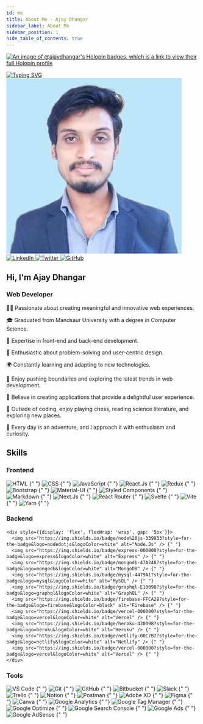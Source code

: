 ```yaml
---
id: me
title: About Me - Ajay Dhangar
sidebar_label: About Me
sidebar_position: 1
hide_table_of_contents: true
---
```


[![An image of @ajaydhangar's Holopin badges, which is a link to view their full Holopin profile](https://holopin.me/ajaydhangar)](https://holopin.io/@ajaydhangar)

<div style={{background: 'linear-gradient(90deg, rgb(51, 55, 6) 0%, #FF4820 25%, #FF4820 50%, rgb(87, 89, 243) 100%)', paddingTop: '10px', borderRadius: '10px'}}>
  <a href="https://www.linkedin.com/in/ajay-dhangar" align="center"><img src="https://readme-typing-svg.demolab.com?font=Fira+Code&pause=1000&color=DEF72C&random=false&center=true&width=1000&lines=Hi%2C+there.+I'm+Ajay+Dhangar.+A+Web+Developer+and+Open-Source+enthusiast!" alt="Typing SVG" /></a>
</div>

<div style={{display: 'grid', gridTemplateColumns: 'repeat(auto-fit, minmax(300px, 1fr))', gap: '20px', marginTop: '20px'}}>
  <div style={{marginRight: '10px', display: 'flex', flexDirection: 'column', alignItems: 'center'}}>
    <img src="/instructors/ajay-dhangar.jpg" alt="Ajay Dhangar" style={{width: '200px', height: 'auto%', borderRadius: '50%'}} />
    <div style={{marginTop: '10px'}}>
      <a href="https://www.linkedin.com/in/ajay-dhangar/" target="_blank" rel="noreferrer noopener" style={{marginLeft: '5px'}}>
        <img src="https://img.shields.io/badge/LinkedIn-0077B5?style=for-the-badge&logo=linkedin&logoColor=white" alt="LinkedIn" />
      </a>
      <a href="https://twitter.com/CodesWithAjay" target="_blank" rel="noreferrer noopener" style={{marginLeft: '5px'}}>
        <img src="https://img.shields.io/badge/Twitter-1DA1F2?style=for-the-badge&logo=twitter&logoColor=white" alt="Twitter" />
      </a>
      <a href="https://github.com/ajay-dhangar" target="_blank" rel="noreferrer noopener" style={{marginLeft: '5px'}}>
        <img src="https://img.shields.io/badge/GitHub-100000?style=for-the-badge&logo=github&logoColor=white" alt="GitHub" />
      </a>
    </div>
  </div>
  <div style={{display: 'flex', flexDirection: 'column', justifyContent: 'center'}}>
    <h2 style={{margin: '0', background: 'linear-gradient(90deg, rgb(151, 255, 6) 0%, #FF4820 25%, #FF4820 50%, rgb(87, 89, 243) 100%)', WebkitBackgroundClip: 'text', WebkitTextFillColor: 'transparent'}}>
      Hi, I'm Ajay Dhangar
    </h2>
    <h3 style={{margin: '0', color: 'rgb(87, 89, 243)'}}>
      Web Developer
    </h3>
    <p>👨‍💻 Passionate about creating meaningful and innovative web experiences.</p>
    <p>🎓 Graduated from Mandsaur University with a degree in Computer Science.</p>
    <p>🚀 Expertise in front-end and back-end development.</p>
    <p>🌟 Enthusiastic about problem-solving and user-centric design.</p>
    <p>🌍 Constantly learning and adapting to new technologies.</p>
    <p>🎯 Enjoy pushing boundaries and exploring the latest trends in web development.</p>
    <p>🌈 Believe in creating applications that provide a delightful user experience.</p>
    <p>🎲 Outside of coding, enjoy playing chess, reading science literature, and exploring new places.</p>
    <p>🚀 Every day is an adventure, and I approach it with enthusiasm and curiosity.</p>
  </div>
</div>

## Skills

<div style={{marginTop: '20px', width: '100%', display: 'grid', gridTemplateColumns: 'repeat(auto-fit, minmax(300px, 1fr))', gap: '20px'}}>
  <div style={{marginRight: '8%'}}>
    <h3 style={{margin: '0', background: 'linear-gradient(90deg, rgb(151, 255, 6) 0%, #FF4820 25%, #FF4820 50%, rgb(87, 89, 243) 100%)', WebkitBackgroundClip: 'text', WebkitTextFillColor: 'transparent', fontSize: '1.5rem'}}>
      Frontend
    </h3>
      <div style={{display: 'flex', flexWrap: 'wrap', gap: '5px'}}>
        <img src="https://img.shields.io/badge/html-f12?style=for-the-badge&logo=html5&logoColor=white" alt="HTML" /> {" "}
        <img src="https://img.shields.io/badge/css-0077B5?style=for-the-badge&logo=css3&logoColor=white" alt="CSS" /> {" "}
        <img src="https://img.shields.io/badge/javascrip-100?style=for-the-badge&logo=javascript&logoColor=yellow" alt="JavaScript" /> {" "}
        <img src="https://img.shields.io/badge/react%20js-20232A?style=for-the-badge&logo=react&logoColor=white" alt="React.Js" />  {" "}
        <img src="https://img.shields.io/badge/redux-593D88?style=for-the-badge&logo=redux&logoColor=white" alt="Redux" /> {" "}
        <img src="https://img.shields.io/badge/bootstrap-0077B5?style=for-the-badge&logo=bootstrap&logoColor=white" alt="Bootstrap" /> {" "}
        <img src="https://img.shields.io/badge/Material%20UI-007FFF?style=for-the-badge&logo=mui&logoColor=white" alt="Material-UI" />  {" "}
        <img src="https://img.shields.io/badge/styled--components-DB7093?style=for-the-badge&logo=styled-components&logoColor=white" alt="Styled Components" /> {" "}
        <img src="https://img.shields.io/badge/Markdown-000000?style=for-the-badge&logo=markdown&logoColor=white" alt="Markdown" /> {" "}
        <img src="https://img.shields.io/badge/next%20js-000000?style=for-the-badge&logo=nextdotjs&logoColor=white" alt="Next.Js" /> {" "}
        <img src="https://img.shields.io/badge/React_Router-CA4245?style=for-the-badge&logo=react-router&logoColor=white" alt="React Router" /> {" "}
        <img src="https://img.shields.io/badge/Svelte-4A4A55?style=for-the-badge&logo=svelte&logoColor=FF3E00" alt="Svelte" /> {" "}
        <img src="https://img.shields.io/badge/Vite-B73BFE?style=for-the-badge&logo=vite&logoColor=FFD62E" alt="Vite" /> {" "}
        <img src="https://img.shields.io/badge/Yarn-2C8EBB?style=for-the-badge&logo=yarn&logoColor=white" alt="Yarn" /> {" "}
      </div>
  </div>
  <div>
    <h3 style={{margin: '0', background: 'linear-gradient(90deg, rgb(151, 255, 6) 0%, #FF4820 25%, #FF4820 50%, rgb(87, 89, 243) 100%)', WebkitBackgroundClip: 'text', WebkitTextFillColor: 'transparent', fontSize: '1.5rem'}}>
      Backend
    </h3>

    <div style={{display: 'flex', flexWrap: 'wrap', gap: '5px'}}>
      <img src="https://img.shields.io/badge/node%20js-339933?style=for-the-badge&logo=nodedotjs&logoColor=white" alt="Node.Js" /> {" "}
      <img src="https://img.shields.io/badge/express-000000?style=for-the-badge&logo=express&logoColor=white" alt="Express" /> {" "}
      <img src="https://img.shields.io/badge/mongodb-47A248?style=for-the-badge&logo=mongodb&logoColor=white" alt="MongoDB" /> {" "}
      <img src="https://img.shields.io/badge/mysql-4479A1?style=for-the-badge&logo=mysql&logoColor=white" alt="MySQL" /> {" "}
      <img src="https://img.shields.io/badge/graphql-E10098?style=for-the-badge&logo=graphql&logoColor=white" alt="GraphQL" /> {" "}
      <img src="https://img.shields.io/badge/firebase-FFCA28?style=for-the-badge&logo=firebase&logoColor=black" alt="Firebase" /> {" "}
      <img src="https://img.shields.io/badge/vercel-000000?style=for-the-badge&logo=vercel&logoColor=white" alt="Vercel" /> {" "}
      <img src="https://img.shields.io/badge/heroku-430098?style=for-the-badge&logo=heroku&logoColor=white" alt="Heroku" /> {" "}
      <img src="https://img.shields.io/badge/netlify-00C7B7?style=for-the-badge&logo=netlify&logoColor=white" alt="Netlify" /> {" "}
      <img src="https://img.shields.io/badge/vercel-000000?style=for-the-badge&logo=vercel&logoColor=white" alt="Vercel" /> {" "}
    </div>

  </div>
  <div>
    <h3 style={{margin: '0', background: 'linear-gradient(90deg, rgb(151, 255, 6) 0%, #FF4820 25%, #FF4820 50%, rgb(87, 89, 243) 100%)', WebkitBackgroundClip: 'text', WebkitTextFillColor: 'transparent', fontSize: '1.5rem'}}>
      Tools
    </h3>
    <div style={{display: 'flex', flexWrap: 'wrap', gap: '5px'}}>
      <img src="https://img.shields.io/badge/VS%20Code-007ACC?style=for-the-badge&logo=visual-studio-code&logoColor=white" alt="VS Code" /> {" "}
      <img src="https://img.shields.io/badge/Git-F05032?style=for-the-badge&logo=git&logoColor=white" alt="Git" /> {" "}
      <img src="https://img.shields.io/badge/GitHub-100000?style=for-the-badge&logo=github&logoColor=white" alt="GitHub" /> {" "}
      <img src="https://img.shields.io/badge/Bitbucket-0052CC?style=for-the-badge&logo=bitbucket&logoColor=white" alt="Bitbucket" /> {" "}
      <img src="https://img.shields.io/badge/Slack-4A154B?style=for-the-badge&logo=slack&logoColor=white" alt="Slack" /> {" "}
      <img src="https://img.shields.io/badge/Trello-0079BF?style=for-the-badge&logo=trello&logoColor=white" alt="Trello" /> {" "}
      <img src="https://img.shields.io/badge/Notion-000000?style=for-the-badge&logo=notion&logoColor=white" alt="Notion" /> {" "}
      <img src="https://img.shields.io/badge/Postman-FF6C37?style=for-the-badge&logo=postman&logoColor=white" alt="Postman" /> {" "}
      <img src="https://img.shields.io/badge/Adobe%20XD-FF26BE?style=for-the-badge&logo=adobe-xd&logoColor=white" alt="Adobe XD" /> {" "}
      <img src="https://img.shields.io/badge/Figma-F24E1E?style=for-the-badge&logo=figma&logoColor=white" alt="Figma" /> {" "}
      <img src="https://img.shields.io/badge/Canva-00C4CC?style=for-the-badge&logo=canva&logoColor=white" alt="Canva" /> {" "}
      <img src="https://img.shields.io/badge/Google%20Analytics-E37400?style=for-the-badge&logo=google-analytics&logoColor=white" alt="Google Analytics" /> {" "}
      <img src="https://img.shields.io/badge/Google%20Tag%20Manager-4285F4?style=for-the-badge&logo=google-tag-manager&logoColor=white" alt="Google Tag Manager" /> {" "}
      <img src="https://img.shields.io/badge/Google%20Optimize-4285F4?style=for-the-badge&logo=google-optimize&logoColor=white" alt="Google Optimize" /> {" "}
      <img src="https://img.shields.io/badge/Google%20Search%20Console-4285F4?style=for-the-badge&logo=google-search-console&logoColor=white" alt="Google Search Console" /> {" "}
      <img src="https://img.shields.io/badge/Google%20Ads-4285F4?style=for-the-badge&logo=google-ads&logoColor=white" alt="Google Ads" /> {" "}
      <img src="https://img.shields.io/badge/Google%20AdSense-4285F4?style=for-the-badge&logo=google-adsense&logoColor=white" alt="Google AdSense" /> {" "}
      </div>
  </div>
</div>
